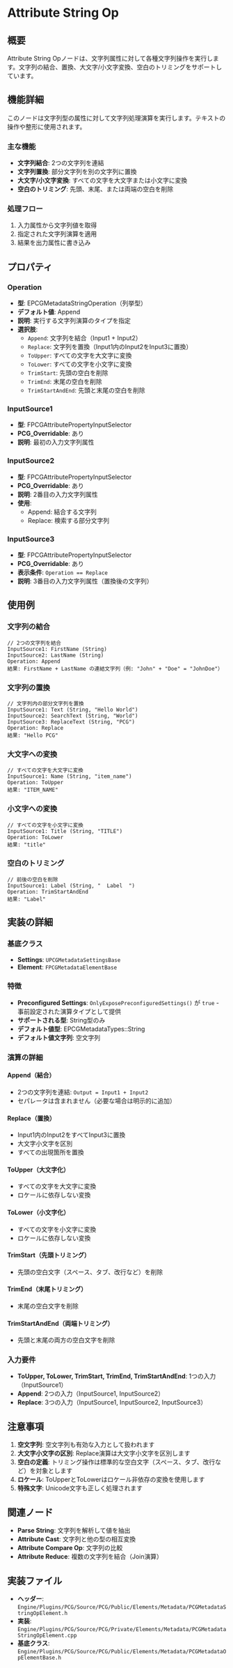 # Attribute String Op

## 概要
Attribute String Opノードは、文字列属性に対して各種文字列操作を実行します。文字列の結合、置換、大文字/小文字変換、空白のトリミングをサポートしています。

## 機能詳細
このノードは文字列型の属性に対して文字列処理演算を実行します。テキストの操作や整形に使用されます。

### 主な機能
- **文字列結合**: 2つの文字列を連結
- **文字列置換**: 部分文字列を別の文字列に置換
- **大文字/小文字変換**: すべての文字を大文字または小文字に変換
- **空白のトリミング**: 先頭、末尾、または両端の空白を削除

### 処理フロー
1. 入力属性から文字列値を取得
2. 指定された文字列演算を適用
3. 結果を出力属性に書き込み

## プロパティ

### Operation
- **型**: EPCGMetadataStringOperation（列挙型）
- **デフォルト値**: Append
- **説明**: 実行する文字列演算のタイプを指定
- **選択肢**:
  - `Append`: 文字列を結合（Input1 + Input2）
  - `Replace`: 文字列を置換（Input1内のInput2をInput3に置換）
  - `ToUpper`: すべての文字を大文字に変換
  - `ToLower`: すべての文字を小文字に変換
  - `TrimStart`: 先頭の空白を削除
  - `TrimEnd`: 末尾の空白を削除
  - `TrimStartAndEnd`: 先頭と末尾の空白を削除

### InputSource1
- **型**: FPCGAttributePropertyInputSelector
- **PCG_Overridable**: あり
- **説明**: 最初の入力文字列属性

### InputSource2
- **型**: FPCGAttributePropertyInputSelector
- **PCG_Overridable**: あり
- **説明**: 2番目の入力文字列属性
- **使用**:
  - Append: 結合する文字列
  - Replace: 検索する部分文字列

### InputSource3
- **型**: FPCGAttributePropertyInputSelector
- **PCG_Overridable**: あり
- **表示条件**: `Operation == Replace`
- **説明**: 3番目の入力文字列属性（置換後の文字列）

## 使用例

### 文字列の結合
```
// 2つの文字列を結合
InputSource1: FirstName (String)
InputSource2: LastName (String)
Operation: Append
結果: FirstName + LastName の連結文字列（例: "John" + "Doe" = "JohnDoe"）
```

### 文字列の置換
```
// 文字列内の部分文字列を置換
InputSource1: Text (String, "Hello World")
InputSource2: SearchText (String, "World")
InputSource3: ReplaceText (String, "PCG")
Operation: Replace
結果: "Hello PCG"
```

### 大文字への変換
```
// すべての文字を大文字に変換
InputSource1: Name (String, "item_name")
Operation: ToUpper
結果: "ITEM_NAME"
```

### 小文字への変換
```
// すべての文字を小文字に変換
InputSource1: Title (String, "TITLE")
Operation: ToLower
結果: "title"
```

### 空白のトリミング
```
// 前後の空白を削除
InputSource1: Label (String, "  Label  ")
Operation: TrimStartAndEnd
結果: "Label"
```

## 実装の詳細

### 基底クラス
- **Settings**: `UPCGMetadataSettingsBase`
- **Element**: `FPCGMetadataElementBase`

### 特徴
- **Preconfigured Settings**: `OnlyExposePreconfiguredSettings()` が `true` - 事前設定された演算タイプとして提供
- **サポートされる型**: String型のみ
- **デフォルト値型**: EPCGMetadataTypes::String
- **デフォルト値文字列**: 空文字列

### 演算の詳細

#### Append（結合）
- 2つの文字列を連結: `Output = Input1 + Input2`
- セパレータは含まれません（必要な場合は明示的に追加）

#### Replace（置換）
- Input1内のInput2をすべてInput3に置換
- 大文字小文字を区別
- すべての出現箇所を置換

#### ToUpper（大文字化）
- すべての文字を大文字に変換
- ロケールに依存しない変換

#### ToLower（小文字化）
- すべての文字を小文字に変換
- ロケールに依存しない変換

#### TrimStart（先頭トリミング）
- 先頭の空白文字（スペース、タブ、改行など）を削除

#### TrimEnd（末尾トリミング）
- 末尾の空白文字を削除

#### TrimStartAndEnd（両端トリミング）
- 先頭と末尾の両方の空白文字を削除

### 入力要件
- **ToUpper, ToLower, TrimStart, TrimEnd, TrimStartAndEnd**: 1つの入力（InputSource1）
- **Append**: 2つの入力（InputSource1, InputSource2）
- **Replace**: 3つの入力（InputSource1, InputSource2, InputSource3）

## 注意事項

1. **空文字列**: 空文字列も有効な入力として扱われます
2. **大文字小文字の区別**: Replace演算は大文字小文字を区別します
3. **空白の定義**: トリミング操作は標準的な空白文字（スペース、タブ、改行など）を対象とします
4. **ロケール**: ToUpperとToLowerはロケール非依存の変換を使用します
5. **特殊文字**: Unicode文字も正しく処理されます

## 関連ノード
- **Parse String**: 文字列を解析して値を抽出
- **Attribute Cast**: 文字列と他の型の相互変換
- **Attribute Compare Op**: 文字列の比較
- **Attribute Reduce**: 複数の文字列を結合（Join演算）

## 実装ファイル
- **ヘッダー**: `Engine/Plugins/PCG/Source/PCG/Public/Elements/Metadata/PCGMetadataStringOpElement.h`
- **実装**: `Engine/Plugins/PCG/Source/PCG/Private/Elements/Metadata/PCGMetadataStringOpElement.cpp`
- **基底クラス**: `Engine/Plugins/PCG/Source/PCG/Public/Elements/Metadata/PCGMetadataOpElementBase.h`
